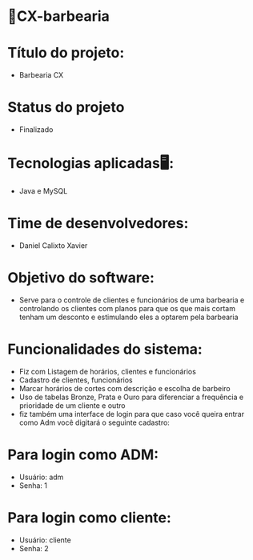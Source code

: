 # 💈CX-barbearia
# Título do projeto:
- Barbearia CX
# Status do projeto 
- Finalizado
# Tecnologias aplicadas🖥️:
- Java e MySQL
# Time de desenvolvedores: 
- Daniel Calixto Xavier
# Objetivo do software: 
- Serve para o controle de clientes e funcionários de uma barbearia e controlando os clientes com planos para que os que mais cortam tenham um desconto e estimulando eles a optarem pela barbearia 
# Funcionalidades do sistema: 
- Fiz com Listagem de horários, clientes e funcionários
- Cadastro de clientes, funcionários
- Marcar horários de cortes com descrição e escolha de barbeiro
- Uso de tabelas Bronze, Prata e Ouro para diferenciar a frequência e prioridade de um cliente e outro
-  fiz também uma interface de login para que caso você queira entrar como Adm você digitará o seguinte cadastro:
# Para login como ADM:
- Usuário: adm
- Senha: 1
# Para login como cliente:
- Usuário: cliente
- Senha: 2
